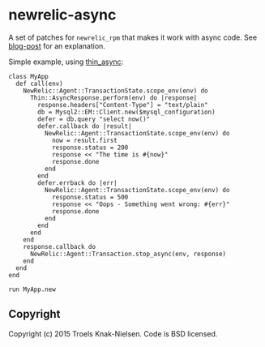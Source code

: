 newrelic-async
===

A set of patches for `newrelic_rpm` that makes it work with async code. See [blog-post](http://troelskn.com/how-i-got-new-relic-working-with-thin-async/) for an explanation.

Simple example, using [thin_async](https://github.com/macournoyer/thin_async):

    class MyApp
      def call(env)
        NewRelic::Agent::TransactionState.scope_env(env) do
          Thin::AsyncResponse.perform(env) do |response|
            response.headers["Content-Type"] = "text/plain"
            db = Mysql2::EM::Client.new($mysql_configuration)
            defer = db.query "select now()"
            defer.callback do |result|
              NewRelic::Agent::TransactionState.scope_env(env) do
                now = result.first
                response.status = 200
                response << "The time is #{now}"
                response.done
              end
            end
            defer.errback do |err|
              NewRelic::Agent::TransactionState.scope_env(env) do
                response.status = 500
                response << "Oops - Something went wrong: #{err}"
                response.done
              end
            end
          end
        end
        response.callback do
          NewRelic::Agent::Transaction.stop_async(env, response)
        end
      end
    end

    run MyApp.new

Copyright
---

Copyright (c) 2015 Troels Knak-Nielsen. Code is BSD licensed.
